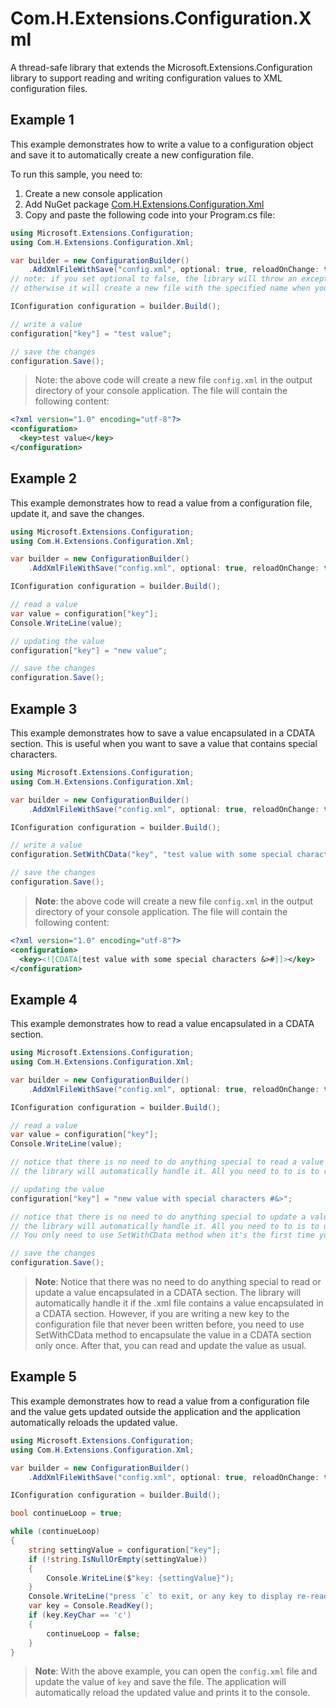 # Com.H.Extensions.Configuration.Xml

A thread-safe library that extends the Microsoft.Extensions.Configuration library to support reading and writing configuration values to XML configuration files.

## Example 1
This example demonstrates how to write a value to a configuration object and save it to automatically create a new configuration file.

To run this sample, you need to:
1) Create a new console application
2) Add NuGet package [Com.H.Extensions.Configuration.Xml](https://www.nuget.org/packages/Com.H.Extensions.Configuration.Xml)  
4) Copy and paste the following code into your Program.cs file:

```csharp
using Microsoft.Extensions.Configuration;
using Com.H.Extensions.Configuration.Xml;

var builder = new ConfigurationBuilder()
    .AddXmlFileWithSave("config.xml", optional: true, reloadOnChange: true);
// note: if you set optional to false, the library will throw an exception if the file does not exist
// otherwise it will create a new file with the specified name when you call the Save() method

IConfiguration configuration = builder.Build();

// write a value
configuration["key"] = "test value";

// save the changes
configuration.Save();
```
> Note: the above code will create a new file `config.xml` in the output directory of your console application. The file will contain the following content:
```xml
<?xml version="1.0" encoding="utf-8"?>
<configuration>
  <key>test value</key>
</configuration>
```

## Example 2
This example demonstrates how to read a value from a configuration file, update it, and save the changes.

```csharp
using Microsoft.Extensions.Configuration;
using Com.H.Extensions.Configuration.Xml;

var builder = new ConfigurationBuilder()
	.AddXmlFileWithSave("config.xml", optional: true, reloadOnChange: true);

IConfiguration configuration = builder.Build();

// read a value
var value = configuration["key"];
Console.WriteLine(value);

// updating the value
configuration["key"] = "new value";

// save the changes
configuration.Save();
```

## Example 3
This example demonstrates how to save a value encapsulated in a CDATA section. This is useful when you want to save a value that contains special characters.

```csharp
using Microsoft.Extensions.Configuration;
using Com.H.Extensions.Configuration.Xml;

var builder = new ConfigurationBuilder()
	.AddXmlFileWithSave("config.xml", optional: true, reloadOnChange: true);

IConfiguration configuration = builder.Build();

// write a value
configuration.SetWithCData("key", "test value with some special characters &>#");

// save the changes
configuration.Save();
```
> **Note**: the above code will create a new file `config.xml` in the output directory of your console application. The file will contain the following content:
```xml
<?xml version="1.0" encoding="utf-8"?>
<configuration>
  <key><![CDATA[test value with some special characters &>#]]></key>
</configuration>
```

## Example 4
This example demonstrates how to read a value encapsulated in a CDATA section.

```csharp
using Microsoft.Extensions.Configuration;
using Com.H.Extensions.Configuration.Xml;

var builder = new ConfigurationBuilder()
	.AddXmlFileWithSave("config.xml", optional: true, reloadOnChange: true);

IConfiguration configuration = builder.Build();

// read a value
var value = configuration["key"];
Console.WriteLine(value);

// notice that there is no need to do anything special to read a value encapsulated in a CDATA section
// the library will automatically handle it. All you need to to is to read the value as usual

// updating the value
configuration["key"] = "new value with special characters #&>";

// notice that there is no need to do anything special to update a value encapsulated in a CDATA section
// the library will automatically handle it. All you need to to is to update the value as usual.
// You only need to use SetWithCData method when it's the first time you write the value.

// save the changes
configuration.Save();
```
> **Note**: Notice that there was no need to do anything special to read or update a value encapsulated in a CDATA section. The library will automatically handle it if the .xml file contains a value encapsulated in a CDATA section. However, if you are writing a new key to the configuration file that never been written before, you need to use SetWithCData method to encapsulate the value in a CDATA section only once. After that, you can read and update the value as usual.

## Example 5
This example demonstrates how to read a value from a configuration file and the value gets updated outside the application and the application automatically reloads the updated value.

```csharp
using Microsoft.Extensions.Configuration;
using Com.H.Extensions.Configuration.Xml;

var builder = new ConfigurationBuilder()
	.AddXmlFileWithSave("config.xml", optional: true, reloadOnChange: true);

IConfiguration configuration = builder.Build();

bool continueLoop = true;

while (continueLoop)
{
    string settingValue = configuration["key"];
    if (!string.IsNullOrEmpty(settingValue))
    {
        Console.WriteLine($"key: {settingValue}");
    }
    Console.WriteLine("press `c` to exit, or any key to display re-read the value of `test`");
    var key = Console.ReadKey();
    if (key.KeyChar == 'c')
    {
        continueLoop = false;
    }
}
```

> **Note**: With the above example, you can open the `config.xml` file and update the value of `key` and save the file. The application will automatically reload the updated value and prints it to the console.